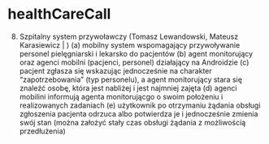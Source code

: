 healthCareCall
==============

8. Szpitalny system przywoławczy (Tomasz Lewandowski, Mateusz Karasiewicz | )
(a) mobilny system wspomagający przywoływanie personel pielęgniarski i lekarsko do pacjentów
(b) agent monitorujący oraz agenci mobilni (pacjenci, personel) działający na Androidzie
(c) pacjent zgłasza się wskazując jednocześnie na charakter “zapotrzebowania” (typ personelu), a agent monitorujący stara się znaleźć osobę, która jest nabliżej i jest najmniej zajęta
(d) agenci mobilini informują agenta monitorującgo o swoim położeniu i
realizowanych zadaniach
(e) użytkownik po otrzymaniu żądania obsługi zgłoszenia pacjenta odrzuca
albo potwierdza je i jednocześnie zmienia swój stan (można założyć
stały czas obsługi żądania z możliwością przedłużenia)
